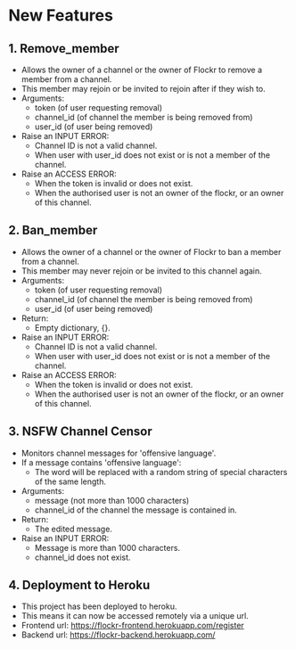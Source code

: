 # New Features
## 1. Remove_member
- Allows the owner of a channel or the owner of Flockr to remove a member from a channel.
- This member may rejoin or be invited to rejoin after if they wish to.
- Arguments:
    - token (of user requesting removal)
    - channel_id (of channel the member is being removed from)
    - user_id (of user being removed)
- Raise an INPUT ERROR:
    - Channel ID is not a valid channel.
    - When user with user_id does not exist or is not a member of the channel.
- Raise an ACCESS ERROR:
    - When the token is invalid or does not exist.
    - When the authorised user is not an owner of the flockr, or an owner of this channel.

## 2. Ban_member
- Allows the owner of a channel or the owner of Flockr to ban a member from a channel.
- This member may never rejoin or be invited to this channel again.
- Arguments:
    - token (of user requesting removal)
    - channel_id (of channel the member is being removed from)
    - user_id (of user being removed)
- Return:
    - Empty dictionary, {}.
- Raise an INPUT ERROR:
    - Channel ID is not a valid channel.
    - When user with user_id does not exist or is not a member of the channel.
- Raise an ACCESS ERROR:
    - When the token is invalid or does not exist.
    - When the authorised user is not an owner of the flockr, or an owner of this channel.

## 3. NSFW Channel Censor
- Monitors channel messages for 'offensive language'.
- If a message contains 'offensive language':
    - The word will be replaced with a random string of special characters of the same length.
- Arguments:
    - message (not more than 1000 characters)
    - channel_id of the channel the message is contained in.
- Return:
    - The edited message.
- Raise an INPUT ERROR:
    - Message is more than 1000 characters.
    - channel_id does not exist.
    
## 4. Deployment to Heroku
- This project has been deployed to heroku.
- This means it can now be accessed remotely via a unique url.
- Frontend url: https://flockr-frontend.herokuapp.com/register
- Backend url: https://flockr-backend.herokuapp.com/
